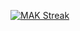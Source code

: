 [![MAK Streak](https://streak-stats.demolab.com/?user=mansoorahmad-47&theme=dark&hide_border=true)](https://git.io/streak-stats)
